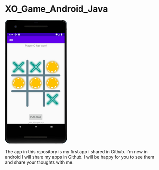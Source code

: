 # XO_Game_Android_Java
<img width="200" height="400" src="XO_Game.jpg" alt="XO Game" style="text-align: center" />

The app in this repository is my first app i shared in Github. I'm new in android I will share my apps in Github.
I will be happy for you to see them and share your thoughts with me.
